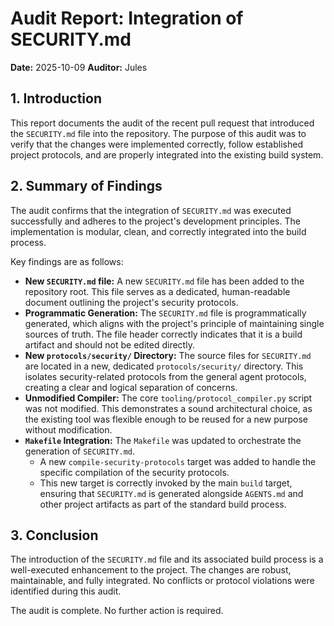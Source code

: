 # Audit Report: Integration of SECURITY.md

**Date:** 2025-10-09
**Auditor:** Jules

## 1. Introduction

This report documents the audit of the recent pull request that introduced the `SECURITY.md` file into the repository. The purpose of this audit was to verify that the changes were implemented correctly, follow established project protocols, and are properly integrated into the existing build system.

## 2. Summary of Findings

The audit confirms that the integration of `SECURITY.md` was executed successfully and adheres to the project's development principles. The implementation is modular, clean, and correctly integrated into the build process.

Key findings are as follows:

*   **New `SECURITY.md` file:** A new `SECURITY.md` file has been added to the repository root. This file serves as a dedicated, human-readable document outlining the project's security protocols.
*   **Programmatic Generation:** The `SECURITY.md` file is programmatically generated, which aligns with the project's principle of maintaining single sources of truth. The file header correctly indicates that it is a build artifact and should not be edited directly.
*   **New `protocols/security/` Directory:** The source files for `SECURITY.md` are located in a new, dedicated `protocols/security/` directory. This isolates security-related protocols from the general agent protocols, creating a clear and logical separation of concerns.
*   **Unmodified Compiler:** The core `tooling/protocol_compiler.py` script was not modified. This demonstrates a sound architectural choice, as the existing tool was flexible enough to be reused for a new purpose without modification.
*   **`Makefile` Integration:** The `Makefile` was updated to orchestrate the generation of `SECURITY.md`.
    *   A new `compile-security-protocols` target was added to handle the specific compilation of the security protocols.
    *   This new target is correctly invoked by the main `build` target, ensuring that `SECURITY.md` is generated alongside `AGENTS.md` and other project artifacts as part of the standard build process.

## 3. Conclusion

The introduction of the `SECURITY.md` file and its associated build process is a well-executed enhancement to the project. The changes are robust, maintainable, and fully integrated. No conflicts or protocol violations were identified during this audit.

The audit is complete. No further action is required.